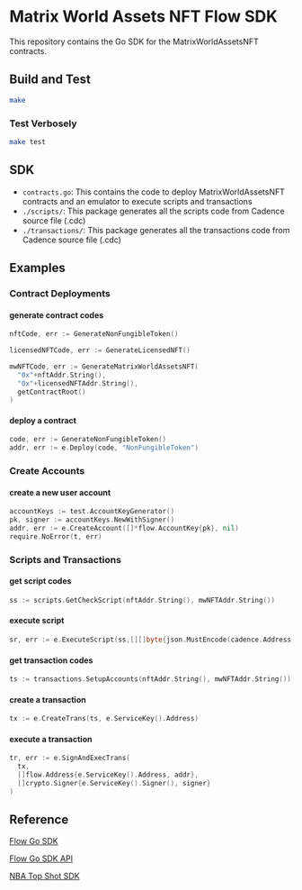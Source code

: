 # Matrix World Assets NFT Flow SDK

This repository contains the Go SDK for the MatrixWorldAssetsNFT contracts.

## Build and Test

```bash
make
```

### Test Verbosely

```bash
make test
```

## SDK

- `contracts.go`: This contains the code to deploy MatrixWorldAssetsNFT contracts and an emulator to execute scripts and transactions
- `./scripts/`: This package generates all the scripts code from Cadence source file (.cdc)
- `./transactions/`: This package generates all the transactions code from Cadence source file (.cdc)

## Examples

### Contract Deployments

#### generate contract codes

```go
nftCode, err := GenerateNonFungibleToken()

licensedNFTCode, err := GenerateLicensedNFT()

mwNFTCode, err := GenerateMatrixWorldAssetsNFT(
  "0x"+nftAddr.String(),
  "0x"+licensedNFTAddr.String(),
  getContractRoot()
)
```

#### deploy a contract

```go
code, err := GenerateNonFungibleToken()
addr, err := e.Deploy(code, "NonFungibleToken")
```

### Create Accounts

#### create a new user account

```go
accountKeys := test.AccountKeyGenerator()
pk, signer := accountKeys.NewWithSigner()
addr, err := e.CreateAccount([]*flow.AccountKey{pk}, nil)
require.NoError(t, err)
```

### Scripts and Transactions

#### get script codes

```go
ss := scripts.GetCheckScript(nftAddr.String(), mwNFTAddr.String())
```

#### execute script

```go
sr, err := e.ExecuteScript(ss,[][]byte{json.MustEncode(cadence.Address(mwNFTAddr))})
```

#### get transaction codes

```go
ts := transactions.SetupAccounts(nftAddr.String(), mwNFTAddr.String())
```

#### create a transaction

```go
tx := e.CreateTrans(ts, e.ServiceKey().Address)
```

#### execute a transaction

```go
tr, err := e.SignAndExecTrans(
  tx,
  []flow.Address{e.ServiceKey().Address, addr},
  []crypto.Signer{e.ServiceKey().Signer(), signer}
)
```

## Reference

[Flow Go SDK](https://github.com/onflow/flow-go-sdk)

[Flow Go SDK API](https://pkg.go.dev/github.com/onflow/flow-go-sdk)

[NBA Top Shot SDK](https://github.com/dapperlabs/nba-smart-contracts/blob/master/lib/go/test/examples.go)
